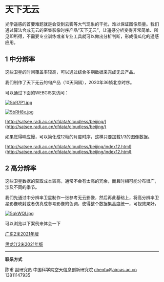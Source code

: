# 天下无云

光学遥感的首要难题就是会受到云雾等大气现象的干扰，难以保证图像质量。我们通过算法合成无云的密集影像时序产品“天下无云”，让遥感分析变得非常简单、所见即所得，不需要专业训练或者专业工具就可以做出分析判断，形成傻瓜化的遥感应用。

## 1 中分辨率

这些卫星的时间覆盖率较高，可以通过综合多期数据来完成无云产品。

我们制作了天下无云的旬产品（10天间隔），2020年36帧北京时序。

可以通过下面的WEBGIS来访问：

[![5bR7P1.jpg](https://z3.ax1x.com/2021/10/28/5bR7P1.jpg)](https://imgtu.com/i/5bR7P1)

[![5bRH8x.jpg](https://z3.ax1x.com/2021/10/28/5bRH8x.jpg)](https://imgtu.com/i/5bRH8x)

[http://satsee.radi.ac.cn/cfdata/cloudless/beijing/](http://satsee.radi.ac.cn/cfdata/cloudless/beijing/)

如果觉得响应慢，可以简化成12帧的月度时序，这样只要加载1/3的图像数据。

[http://satsee.radi.ac.cn/cfdata/cloudless/beijing/index12.html](http://satsee.radi.ac.cn/cfdata/cloudless/beijing/index12.html)

## 2 高分辨率

这些卫星数据的获取成本较高，通常不会有太高的冗余，而且时相可能分布很广，涉及不同的季节。

我们先通过中分辨率卫星制作一张参考无云影像，然后再此基础上，将高分辨率卫星影像映射或者仿真成参考影像的色调，使得整个数据集高度统一，可视效果好。

[![5qkWQI.jpg](https://z3.ax1x.com/2021/10/28/5qkWQI.jpg)](https://imgtu.com/i/5qkWQI)

可以浏览以下案例来体会一下

[广东2米2021年版](http://satsee.radi.ac.cn:8080/guang/guang.html?uid=8e0848ab-8540-4206-90c3-29a5c2752c91)

[黑龙江2米2021年版](http://satsee.radi.ac.cn:8080/guang/guang.html?uid=47bc4e36-feff-4a0c-b03a-b0aa55a07864)

---



**联系方式**

陈甫 副研究员
中国科学院空天信息创新研究院
chenfu@aircas.ac.cn
13811147935